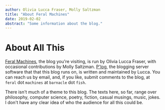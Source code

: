 ```yaml
---
author: Olivia Lucca Fraser, Molly Saltzman
title: "About Feral Machines"
date: 2019-02-02
abstract: "Some information about the blog."
---
```


# About All This

[Feral Machines](http://feralmachin.es), the blog you're visiting, is run by Olivia Lucca Fraser, with occasional contributions by Molly Saltzman. [P'log](https://github.com/oblivia-simplex/plog), the blogging server software that that this blog runs on, is written and maintained by Lucca. You can reach us by email, and, if you like, submit comments to the blog, at `feral` dot `machines` at `barnacle` dot `fish`.

There isn't much of a theme to this blog. The texts here, so far, range over philosophy, computer science, poetry, fiction, casual musings, music, jokes. I don't have any clear idea of who the audience for all this could be.
